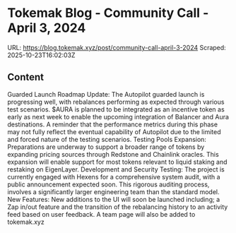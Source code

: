 # Tokemak Blog - Community Call - April 3, 2024

URL: https://blog.tokemak.xyz/post/community-call-april-3-2024
Scraped: 2025-10-23T16:02:03Z

## Content

Guarded Launch Roadmap Update: The Autopilot guarded launch is progressing well, with rebalances performing as expected through various test scenarios. $AURA is planned to be integrated as an incentive token as early as next week to enable the upcoming integration of Balancer and Aura destinations. A reminder that the performance metrics during this phase may not fully reflect the eventual capability of Autopilot due to the limited and forced nature of the testing scenarios.
Testing Pools Expansion: Preparations are underway to support a broader range of tokens by expanding pricing sources through Redstone and Chainlink oracles. This expansion will enable support for most tokens relevant to liquid staking and restaking on EigenLayer.
Development and Security Testing: The project is currently engaged with Hexens for a comprehensive system audit, with a public announcement expected soon. This rigorous auditing process, involves a significantly larger engineering team than the standard model.
New Features: New additions to the UI will soon be launched including; a Zap in/out feature and the transition of the rebalancing history to an activity feed based on user feedback. A team page will also be added to tokemak.xyz

‍